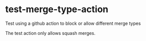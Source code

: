 # test-merge-type-action
Test using a github action to block or allow different merge types

The test action only allows squash merges.
